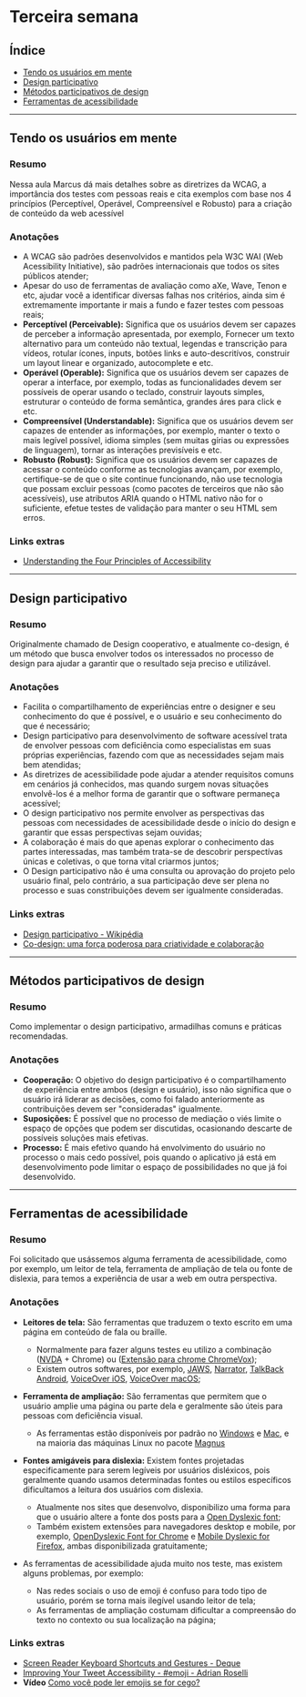 # Terceira semana

## Índice
- [Tendo os usuários em mente](#tendo-os-usuários-em-mente)
- [Design participativo](#design-participativo)
- [Métodos participativos de design](#métodos-participativos-de-design)
- [Ferramentas de acessibilidade](#ferramentas-de-acessibilidade)

---

## Tendo os usuários em mente

### Resumo
Nessa aula Marcus dá mais detalhes sobre as diretrizes da WCAG, a importância dos testes com pessoas reais e cita exemplos com base nos 4 princípios (Perceptível, Operável, Compreensível e Robusto) para a criação de conteúdo da web acessível

### Anotações
- A WCAG são padrões desenvolvidos e mantidos pela W3C WAI (<span lang="en">Web Acessibility Initiative</span>), são padrões internacionais que todos os sites públicos atender;
- Apesar do uso de ferramentas de avaliação como aXe, Wave, Tenon e etc, ajudar você a identificar diversas falhas nos critérios, ainda sim é extremamente importante ir mais a fundo e fazer testes com pessoas reais;
- **Perceptível (<span lang="en">Perceivable</span>):** Significa que os usuários devem ser capazes de perceber a informação apresentada, por exemplo, Fornecer um texto alternativo para um conteúdo não textual, legendas e transcrição para vídeos, rotular ícones, inputs, botões links e auto-descritívos, construir um layout linear e organizado, autocomplete e etc.
- **Operável (<span lang="en">Operable</span>):** Significa que os usuários devem ser capazes de operar a interface, por exemplo, todas as funcionalidades devem ser possíveis de operar usando o teclado, construir layouts simples, estruturar o conteúdo de forma semântica, grandes áres para click e etc.
- **Compreensível (<span lang="en">Understandable</span>):** Significa que os usuários devem ser capazes de entender as informações, por exemplo, manter o texto o mais legível possível, idioma simples (sem muitas gírias ou expressões de linguagem), tornar as interações previsíveis e etc.
- **Robusto (<span lang="en">Robust</span>):** Significa que os usuários devem ser capazes de acessar o conteúdo conforme as tecnologias avançam, por exemplo, certifique-se de que o site continue funcionando, não use tecnologia que possam excluir pessoas (como pacotes de terceiros que não são acessíveis), use atributos ARIA quando o HTML nativo não for o suficiente, efetue testes de validação para manter o seu HTML sem erros.

### Links extras
- [Understanding the Four Principles of Accessibility](https://www.w3.org/WAI/WCAG21/Understanding/intro#understanding-the-four-principles-of-accessibility)

---

## Design participativo
### Resumo
Originalmente chamado de Design cooperativo, e atualmente co-design, é um método que busca envolver todos os interessados no processo de design para ajudar a garantir que o resultado seja preciso e utilizável.

### Anotações
- Facilita o compartilhamento de experiências entre o designer e seu conhecimento do que é possível, e o usuário e seu conhecimento do que é necessário;
- Design participativo para desenvolvimento de software acessível trata de envolver pessoas com deficiência como especialistas em suas próprias experiências, fazendo com que as necessidades sejam mais bem atendidas; 
- As diretrizes de acessibilidade pode ajudar a atender requisitos comuns em cenários já conhecidos, mas quando surgem novas situações envolvê-los é a melhor forma de garantir que o software permaneça acessível;
- O design participativo nos permite envolver as perspectivas das pessoas com necessidades de acessibilidade desde o início do design e garantir que essas perspectivas sejam ouvidas;
- A colaboração é mais do que apenas explorar o conhecimento das partes interessadas, mas também trata-se de descobrir perspectívas únicas e coletivas, o que torna vital criarmos juntos;
- O Design participativo não é uma consulta ou aprovação do projeto pelo usuário final, pelo contrário, a sua participação deve ser plena no processo e suas constribuições devem ser igualmente consideradas.

### Links extras
- [Design participativo - Wikipédia](https://en.wikipedia.org/wiki/Participatory_design)
- [Co-design: uma força poderosa para criatividade e colaboração](https://medium.com/@thestratosgroup/co-design-a-powerful-force-for-creativity-and-collaboration-bed1e0f13d46)

---

## Métodos participativos de design
### Resumo
Como implementar o design participativo, armadilhas comuns e práticas recomendadas.

### Anotações
- **Cooperação:** O objetivo do design participativo é o compartilhamento de experiência entre ambos (design e usuário), isso não significa que o usuário irá liderar as decisões, como foi falado anteriormente as contribuições devem ser "consideradas" igualmente.
- **Suposições:** É possível que no processo de mediação o viés limite o espaço de opções que podem ser discutidas, ocasionando descarte de possíveis soluções mais efetivas.
- **Processo:** É mais efetivo quando há envolvimento do usuário no processo o mais cedo possível, pois quando o aplicativo já está em desenvolvimento pode limitar o espaço de possibilidades no que já foi desenvolvido.

---

## Ferramentas de acessibilidade
### Resumo
Foi solicitado que usássemos alguma ferramenta de acessibilidade, como por exemplo, um leitor de tela, ferramenta de ampliação de tela ou fonte de dislexia, para temos a experiência de usar a web em outra perspectiva.

### Anotações
- **Leitores de tela:** São ferramentas que traduzem o texto escrito em uma página em conteúdo de fala ou braille.
  - Normalmente para fazer alguns testes eu utilizo a combinação ([NVDA](https://www.nvaccess.org/download/) + Chrome) ou ([Extensão para chrome ChromeVox](https://chrome.google.com/webstore/detail/chromevox-classic-extensi/kgejglhpjiefppelpmljglcjbhoiplfn/related?hl=en));
  - Existem outros softwares, por exemplo, [JAWS](https://www.freedomscientific.com/products/software/jaws/), [Narrator](https://support.microsoft.com/en-us/windows/complete-guide-to-narrator-e4397a0d-ef4f-b386-d8ae-c172f109bdb1),	[TalkBack Android](https://support.google.com/accessibility/android/answer/6007100?hl=en&ref_topic=3529932),	[VoiceOver iOS](https://support.apple.com/guide/iphone/turn-on-and-practice-voiceover-iph3e2e415f/ios), [VoiceOver macOS](https://help.apple.com/voiceover/mac/10.15/);

- **Ferramenta de ampliação:** São ferramentas que permitem que o usuário amplie uma página ou parte dela e geralmente são úteis para pessoas com deficiência visual.
  - As ferramentas estão disponíveis por padrão no [Windows](https://support.microsoft.com/en-us/windows/use-magnifier-to-make-things-on-the-screen-easier-to-see-414948ba-8b1c-d3bd-8615-0e5e32204198) e [Mac](https://mcmw.abilitynet.org.uk/macos-mojave-magnifying-screen), e na maioria das máquinas Linux no pacote [Magnus](https://kryogenix.org/code/magnus/)

- **Fontes amigáveis para dislexia:** Existem fontes projetadas especificamente para serem legíveis por usuários disléxicos, pois geralmente quando usamos determinadas fontes ou estilos específicos dificultamos a leitura dos usuários com dislexia.
  - Atualmente nos sites que desenvolvo, disponibilizo uma forma para que o usuário altere a fonte dos posts para a [<span lang="en">Open Dyslexic font</span>](https://opendyslexic.org/);
  - Também existem extensões para navegadores desktop e mobile, por exemplo, [<span lang="en">OpenDyslexic Font for Chrome</span>](https://chrome.google.com/webstore/detail/opendyslexic-font-for-chr/cdnapgfjopgaggbmfgbiinmmbdcglnam?hl=en) e [<span lang="en">Mobile Dyslexic for Firefox</span>](https://addons.mozilla.org/en-US/firefox/addon/mobile-dyslexic/?src=search), ambas disponibilizada gratuitamente;

- As ferramentas de acessibilidade ajuda muito nos teste, mas existem alguns problemas, por exemplo:
  - Nas redes sociais o uso de emoji é confuso para todo tipo de usuário, porém se torna mais ilegível usando leitor de tela;
  - As ferramentas de ampliação costumam dificultar a compreensão do texto no contexto ou sua localização na página;

### Links extras
- [Screen Reader Keyboard Shortcuts and Gestures - Deque](https://dequeuniversity.com/screenreaders/)
- [Improving Your Tweet Accessibility - #emoji - Adrian Roselli](https://adrianroselli.com/2018/01/improving-your-tweet-accessibility.html#Emoji)
- **Vídeo** [Como você pode ler emojis se for cego?](https://www.youtube.com/watch?v=PpqLnO-1Kxw&ab_channel=SenseCharity)

